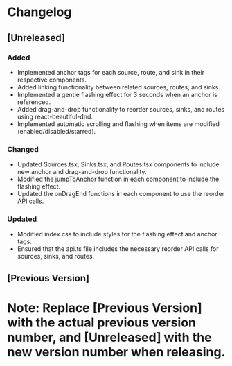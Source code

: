 # Changelog

## [Unreleased]

### Added
- Implemented anchor tags for each source, route, and sink in their respective components.
- Added linking functionality between related sources, routes, and sinks.
- Implemented a gentle flashing effect for 3 seconds when an anchor is referenced.
- Added drag-and-drop functionality to reorder sources, sinks, and routes using react-beautiful-dnd.
- Implemented automatic scrolling and flashing when items are modified (enabled/disabled/starred).

### Changed
- Updated Sources.tsx, Sinks.tsx, and Routes.tsx components to include new anchor and drag-and-drop functionality.
- Modified the jumpToAnchor function in each component to include the flashing effect.
- Updated the onDragEnd functions in each component to use the reorder API calls.

### Updated
- Modified index.css to include styles for the flashing effect and anchor tags.
- Ensured that the api.ts file includes the necessary reorder API calls for sources, sinks, and routes.

## [Previous Version]

# Note: Replace [Previous Version] with the actual previous version number, and [Unreleased] with the new version number when releasing.